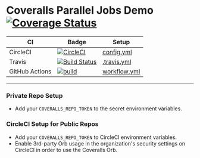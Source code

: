 # Coveralls Parallel Jobs Demo [![Coverage Status](https://coveralls.io/repos/github/nickmerwin/node-demo/badge.svg?branch=master)](https://coveralls.io/github/nickmerwin/node-demo?branch=master)

| CI | Badge | Setup |
| -- | -- | -- |
| CircleCI | [![CircleCI](https://circleci.com/gh/nickmerwin/node-demo.svg?style=svg)](https://circleci.com/gh/nickmerwin/node-demo) | [config.yml](https://github.com/nickmerwin/node-demo/blob/master/.circleci/config.yml) |
| Travis | [![Build Status](https://travis-ci.org/nickmerwin/node-demo.svg?branch=master)](https://travis-ci.org/nickmerwin/node-demo) | [.travis.yml](https://github.com/nickmerwin/node-demo/blob/master/.travis.yml) |
| GitHub Actions | [![build](https://github.com/nickmerwin/node-demo/workflows/build/badge.svg)](https://github.com/nickmerwin/node-demo/actions?query=workflow%3Abuild) | [workflow.yml](https://github.com/nickmerwin/node-demo/blob/master/.github/workflows/workflow.yml) |

---

### Private Repo Setup

* Add your `COVERALLS_REPO_TOKEN` to the secret environment variables.

### CircleCI Setup for Public Repos

* Add your `COVERALLS_REPO_TOKEN` to CircleCI environment variables.
* Enable 3rd-party Orb usage in the organization's security settings on CircleCI in order to use the Coveralls Orb.

